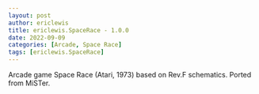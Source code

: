 ```yaml
---
layout: post
author: ericlewis
title: ericlewis.SpaceRace - 1.0.0
date: 2022-09-09
categories: [Arcade, Space Race]
tags: [ericlewis.SpaceRace]
---
```

Arcade game Space Race (Atari, 1973) based on Rev.F schematics. Ported from MiSTer.
